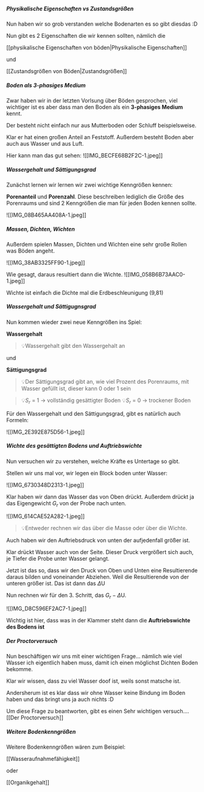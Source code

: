 ##### Physikalische Eigenschaften vs Zustandsgrößen

Nun haben wir so grob verstanden welche Bodenarten es so gibt diesdas :D

Nun gibt es 2 Eigenschaften die wir kennen sollten, nämlich die

[[physikalische Eigenschaften von böden|Physikalische Eigenschaften]]

und

[[Zustandsgrößen von Böden|Zustandsgrößen]]

##### Boden als 3-phasiges Medium
Zwar haben wir in der letzten Vorlsung über Böden gesprochen, viel wichtiger ist es aber dass man den Boden als ein **3-phasiges Medium** kennt.

Der besteht nicht einfach nur aus Mutterboden oder Schluff beispielsweise.

Klar er hat einen großen Anteil an Feststoff. Außerdem besteht Boden aber auch aus Wasser und aus Luft.

Hier kann man das gut sehen:
![[IMG_BECFE68B2F2C-1.jpeg]]

##### Wassergehalt und Sättigungsgrad
Zunächst lernen wir lernen wir zwei wichtige Kenngrößen kennen:

**Porenanteil** und **Porenzahl**. Diese beschreiben lediglich die Größe des Porenraums und sind 2 Kenngrößen die man für jeden Boden kennen sollte.

![[IMG_08B465AA408A-1.jpeg]]

##### Massen, Dichten, Wichten
Außerdem spielen Massen, Dichten und Wichten eine sehr große Rollen was Böden angeht. 

![[IMG_38AB3325FF90-1.jpeg]]

Wie gesagt, daraus resultiert dann die Wichte. 
![[IMG_058B6B73AAC0-1.jpeg]]

Wichte ist einfach die Dichte mal die Erdbeschleunigung (9,81)

##### Wassergehalt und Sättigugnsgrad
Nun kommen wieder zwei neue Kenngrößen ins Spiel:

**Wassergehalt** 
>💡Wassergehalt gibt den Wassergehalt an

und 

**Sättigungsgrad**
>💡Der Sättigungsgrad gibt an, wie viel Prozent des Porenraums, mit Wasser gefüllt ist, dieser kann 0 oder 1 sein

>💡$S_r$ = 1 -> vollständig gesättigter Boden
>💡$S_r$ = 0 -> trockener Boden

Für den Wassergehalt und den Sättigungsgrad, gibt es natürlich auch Formeln:

![[IMG_2E392E875D56-1.jpeg]]

##### Wichte des gesättigten Bodens und Auftriebswichte

Nun versuchen wir zu verstehen, welche Kräfte es Untertage so gibt.

Stellen wir uns mal vor, wir legen ein Block boden unter Wasser:

![[IMG_6730348D2313-1.jpeg]]

Klar haben wir dann das Wasser das von Oben drückt. Außerdem drückt ja das Eigengewicht $G_r$ von der Probe nach unten.

![[IMG_614CAE52A282-1.jpeg]]
>💡Entweder rechnen wir das über die Masse oder über die Wichte.

Auch haben wir den Auftriebsdruck von unten der aufjedenfall größer ist.

Klar drückt Wasser auch von der Seite. Dieser Druck vergrößert sich auch, je Tiefer die Probe unter Wasser gelangt.

Jetzt ist das so, dass wir den Druck von Oben und Unten eine Resultierende daraus bilden und voneinander Abziehen. Weil die Resultierende von der unteren größer ist. Das ist dann das $\Delta\text{U}$

Nun rechnen wir für den 3. Schritt, das $G_r - \Delta\text{U}$.

![[IMG_D8C596EF2AC7-1.jpeg]]

Wichtig ist hier, dass was in der Klammer steht dann die **Auftriebswichte des Bodens ist**



##### Der Proctorversuch
Nun beschäftigen wir uns mit einer wichtigen Frage... nämlich wie viel Wasser ich eigentlich haben muss, damit ich einen möglichst Dichten Boden bekomme.

Klar wir wissen, dass zu viel Wasser doof ist, weils sonst matsche ist.

Andersherum ist es klar dass wir ohne Wasser keine Bindung im Boden haben und das bringt uns ja auch nichts :D

Um diese Frage zu beantworten, gibt es einen Sehr wichtigen versuch.... [[Der Proctorversuch]]


##### Weitere Bodenkenngrößen
Weitere Bodenkenngrößen wären zum Beispiel:

[[Wasseraufnahmefähigkeit]]

oder

[[Organikgehalt]]
